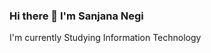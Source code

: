   ### Hi there 👋 I'm Sanjana Negi  
  I'm currently Studying Information Technology 

<!--
**sanjananegi15/sanjananegi15** is a ✨ _special_ ✨ repository because its `README.md` (this file) appears on your GitHub profile.

Here are some ideas to get you started:

- 🔭 I’m currently working on ...
- 🌱 I’m currently learning dsa, full stack ...
- 👯 I’m looking to collaborate on ...
- 🤔 I’m looking for help with ...
- 💬 Ask me about ...
- 📫 How to reach me: snjnaneg318@gmail.com...
- 😄 Pronouns: ...
- ⚡ Fun fact:  ...
-->

